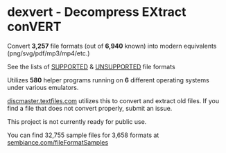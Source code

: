 # dexvert - **D**ecompress **EX**tract con**VERT**
Convert **3,257** file formats (out of **6,940** known) into modern equivalents (png/svg/pdf/mp3/mp4/etc.)

See the lists of [SUPPORTED](SUPPORTED.md) & [UNSUPPORTED](UNSUPPORTED.md) file formats

Utilizes **580** helper programs running on **6** different operating systems under various emulators.

[discmaster.textfiles.com](http://discmaster.textfiles.com/) utilizes this to convert and extract old files. If you find a file that does not convert properly, submit an issue.

This project is not currently ready for public use.

You can find 32,755 sample files for 3,658 formats at [sembiance.com/fileFormatSamples](https://sembiance.com/fileFormatSamples/)
